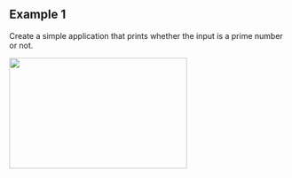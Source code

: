 ## Example 1

Create a simple application that prints whether the input is a prime number or not.

<img src="https://user-images.githubusercontent.com/54884571/156785472-0c8c094c-8863-45ef-b9ab-21fb2a8408d0.mp4" width="320" height="200">
